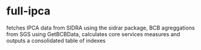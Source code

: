 # full-ipca
fetches IPCA data from SIDRA using the sidrar package, BCB agreggations from SGS using GetBCBData, calculates core services measures and outputs a consolidated table of indexes 
